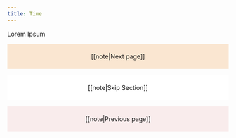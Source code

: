 ```yaml
---
title: Time
---
```

Lorem Ipsum

<p style="text-align: center; background-color: #fae6d1; padding: 20px">[[note|Next page]]</p>
<p style="text-align: center; color: black; background-color: white; padding: 20px">[[note|Skip Section]]</p>
<p style="text-align: center; background-color: #f9ecec; padding: 20px">[[note|Previous page]]</p>